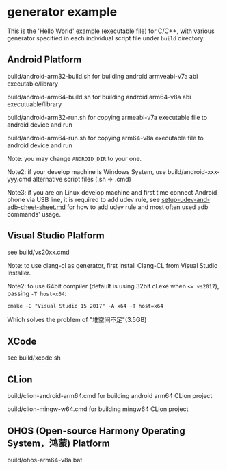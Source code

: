 # generator example

This is the 'Hello World' example (executable file) for C/C++, with various generator specified in each individual script file under `build` directory.

## Android Platform

build/android-arm32-build.sh for building android armveabi-v7a abi executable/library

build/android-arm64-build.sh for building android arm64-v8a abi executuable/library

build/android-arm32-run.sh for copying armeabi-v7a executable file to android device and run

build/android-arm64-run.sh for copying arm64-v8a executable file to android device and run

Note: you may change `ANDROID_DIR` to your one.

Note2: if your develop machine is Windows System, use build/android-xxx-yyy.cmd alternative script files (.sh => .cmd)

Note3: if you are on Linux develop machine and first time connect Android phone via USB line, it is required to add udev rule, see [setup-udev-and-adb-cheet-sheet.md](setup-udev-and-adb-cheet-sheet.md) for how to add udev rule and most often used adb commands' usage.

## Visual Studio Platform

see build/vs20xx.cmd

Note: to use clang-cl as generator, first install Clang-CL from Visual Studio Installer.

Note2: to use 64bit compiler (default is using 32bit cl.exe when `<= vs2017`), passing `-T host=x64`:
```
cmake -G "Visual Studio 15 2017" -A x64 -T host=x64
```
Which solves the problem of "堆空间不足"(3.5GB)

## XCode

see build/xcode.sh

## CLion

build/clion-android-arm64.cmd for building android arm64 CLion project

build/clion-mingw-w64.cmd for building mingw64 CLion project

## OHOS (Open-source Harmony Operating System，鸿蒙) Platform

build/ohos-arm64-v8a.bat
